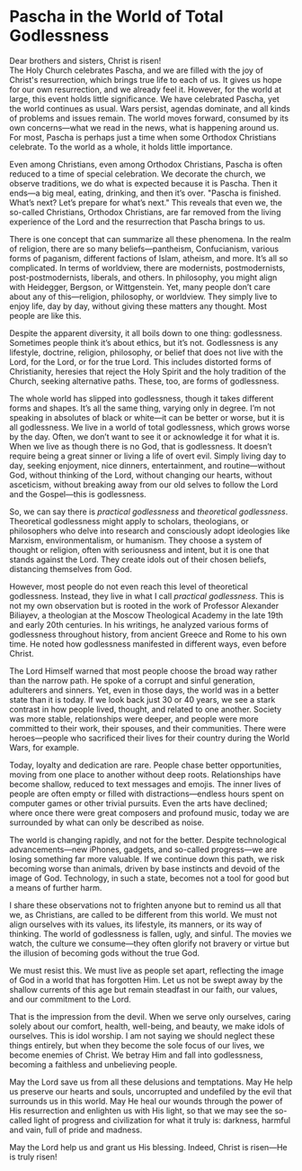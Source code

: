 # Pascha in the World of Total Godlessness

Dear brothers and sisters, Christ is risen!  
The Holy Church celebrates Pascha, and we are filled with the joy of Christ's resurrection, which brings true life to each of us. It gives us hope for our own resurrection, and we already feel it. However, for the world at large, this event holds little significance. We have celebrated Pascha, yet the world continues as usual. Wars persist, agendas dominate, and all kinds of problems and issues remain. The world moves forward, consumed by its own concerns—what we read in the news, what is happening around us. For most, Pascha is perhaps just a time when some Orthodox Christians celebrate. To the world as a whole, it holds little importance.  

Even among Christians, even among Orthodox Christians, Pascha is often reduced to a time of special celebration. We decorate the church, we observe traditions, we do what is expected because it is Pascha. Then it ends—a big meal, eating, drinking, and then it’s over. "Pascha is finished. What’s next? Let’s prepare for what’s next." This reveals that even we, the so-called Christians, Orthodox Christians, are far removed from the living experience of the Lord and the resurrection that Pascha brings to us.  

There is one concept that can summarize all these phenomena. In the realm of religion, there are so many beliefs—pantheism, Confucianism, various forms of paganism, different factions of Islam, atheism, and more. It’s all so complicated. In terms of worldview, there are modernists, postmodernists, post-postmodernists, liberals, and others. In philosophy, you might align with Heidegger, Bergson, or Wittgenstein. Yet, many people don’t care about any of this—religion, philosophy, or worldview. They simply live to enjoy life, day by day, without giving these matters any thought. Most people are like this.  

Despite the apparent diversity, it all boils down to one thing: godlessness. Sometimes people think it’s about ethics, but it’s not. Godlessness is any lifestyle, doctrine, religion, philosophy, or belief that does not live with the Lord, for the Lord, or for the true Lord. This includes distorted forms of Christianity, heresies that reject the Holy Spirit and the holy tradition of the Church, seeking alternative paths. These, too, are forms of godlessness.  

The whole world has slipped into godlessness, though it takes different forms and shapes. It’s all the same thing, varying only in degree. I’m not speaking in absolutes of black or white—it can be better or worse, but it is all godlessness. We live in a world of total godlessness, which grows worse by the day. Often, we don’t want to see it or acknowledge it for what it is. When we live as though there is no God, that is godlessness. It doesn’t require being a great sinner or living a life of overt evil. Simply living day to day, seeking enjoyment, nice dinners, entertainment, and routine—without God, without thinking of the Lord, without changing our hearts, without asceticism, without breaking away from our old selves to follow the Lord and the Gospel—this is godlessness.

So, we can say there is *practical godlessness* and *theoretical godlessness*. Theoretical godlessness might apply to scholars, theologians, or philosophers who delve into research and consciously adopt ideologies like Marxism, environmentalism, or humanism. They choose a system of thought or religion, often with seriousness and intent, but it is one that stands against the Lord. They create idols out of their chosen beliefs, distancing themselves from God.  

However, most people do not even reach this level of theoretical godlessness. Instead, they live in what I call *practical godlessness*. This is not my own observation but is rooted in the work of Professor Alexander Biliayev, a theologian at the Moscow Theological Academy in the late 19th and early 20th centuries. In his writings, he analyzed various forms of godlessness throughout history, from ancient Greece and Rome to his own time. He noted how godlessness manifested in different ways, even before Christ.  

The Lord Himself warned that most people choose the broad way rather than the narrow path. He spoke of a corrupt and sinful generation, adulterers and sinners. Yet, even in those days, the world was in a better state than it is today. If we look back just 30 or 40 years, we see a stark contrast in how people lived, thought, and related to one another. Society was more stable, relationships were deeper, and people were more committed to their work, their spouses, and their communities. There were heroes—people who sacrificed their lives for their country during the World Wars, for example.  

Today, loyalty and dedication are rare. People chase better opportunities, moving from one place to another without deep roots. Relationships have become shallow, reduced to text messages and emojis. The inner lives of people are often empty or filled with distractions—endless hours spent on computer games or other trivial pursuits. Even the arts have declined; where once there were great composers and profound music, today we are surrounded by what can only be described as noise.  

The world is changing rapidly, and not for the better. Despite technological advancements—new iPhones, gadgets, and so-called progress—we are losing something far more valuable. If we continue down this path, we risk becoming worse than animals, driven by base instincts and devoid of the image of God. Technology, in such a state, becomes not a tool for good but a means of further harm.  

I share these observations not to frighten anyone but to remind us all that we, as Christians, are called to be different from this world. We must not align ourselves with its values, its lifestyle, its manners, or its way of thinking. The world of godlessness is fallen, ugly, and sinful. The movies we watch, the culture we consume—they often glorify not bravery or virtue but the illusion of becoming gods without the true God.  

We must resist this. We must live as people set apart, reflecting the image of God in a world that has forgotten Him. Let us not be swept away by the shallow currents of this age but remain steadfast in our faith, our values, and our commitment to the Lord.

That is the impression from the devil. When we serve only ourselves, caring solely about our comfort, health, well-being, and beauty, we make idols of ourselves. This is idol worship. I am not saying we should neglect these things entirely, but when they become the sole focus of our lives, we become enemies of Christ. We betray Him and fall into godlessness, becoming a faithless and unbelieving people.  

May the Lord save us from all these delusions and temptations. May He help us preserve our hearts and souls, uncorrupted and undefiled by the evil that surrounds us in this world. May He heal our wounds through the power of His resurrection and enlighten us with His light, so that we may see the so-called light of progress and civilization for what it truly is: darkness, harmful and vain, full of pride and madness.  

May the Lord help us and grant us His blessing. Indeed, Christ is risen—He is truly risen!

